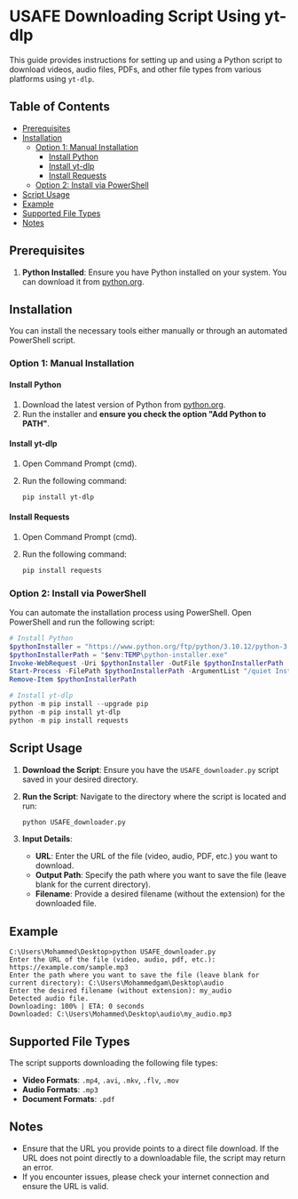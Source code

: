 # USAFE Downloading Script Using yt-dlp

This guide provides instructions for setting up and using a Python script to download videos, audio files, PDFs, and other file types from various platforms using `yt-dlp`.

## Table of Contents

- [Prerequisites](#prerequisites)
- [Installation](#installation)
  - [Option 1: Manual Installation](#option-1-manual-installation)
    - [Install Python](#install-python)
    - [Install yt-dlp](#install-yt-dlp)
    - [Install Requests](#install-requests)
  - [Option 2: Install via PowerShell](#option-2-install-via-powershell)
- [Script Usage](#script-usage)
- [Example](#example)
- [Supported File Types](#supported-file-types)
- [Notes](#notes)

## Prerequisites

1. **Python Installed**: Ensure you have Python installed on your system. You can download it from [python.org](https://www.python.org/downloads/).

## Installation

You can install the necessary tools either manually or through an automated PowerShell script.

### Option 1: Manual Installation

#### Install Python

1. Download the latest version of Python from [python.org](https://www.python.org/downloads/).
2. Run the installer and **ensure you check the option "Add Python to PATH"**.

#### Install yt-dlp

1. Open Command Prompt (cmd).
2. Run the following command:

   ```bash
   pip install yt-dlp
   ```

#### Install Requests

1. Open Command Prompt (cmd).
2. Run the following command:

   ```bash
   pip install requests
   ```

### Option 2: Install via PowerShell

You can automate the installation process using PowerShell. Open PowerShell and run the following script:

```powershell
# Install Python
$pythonInstaller = "https://www.python.org/ftp/python/3.10.12/python-3.10.12-amd64.exe"
$pythonInstallerPath = "$env:TEMP\python-installer.exe"
Invoke-WebRequest -Uri $pythonInstaller -OutFile $pythonInstallerPath
Start-Process -FilePath $pythonInstallerPath -ArgumentList "/quiet InstallAllUsers=1 PrependPath=1" -Wait
Remove-Item $pythonInstallerPath

# Install yt-dlp
python -m pip install --upgrade pip
python -m pip install yt-dlp
python -m pip install requests
```

## Script Usage

1. **Download the Script**: Ensure you have the `USAFE_downloader.py` script saved in your desired directory.

2. **Run the Script**: Navigate to the directory where the script is located and run:

   ```bash
   python USAFE_downloader.py
   ```

3. **Input Details**:
   - **URL**: Enter the URL of the file (video, audio, PDF, etc.) you want to download.
   - **Output Path**: Specify the path where you want to save the file (leave blank for the current directory).
   - **Filename**: Provide a desired filename (without the extension) for the downloaded file.

## Example

```plaintext
C:\Users\Mohammed\Desktop>python USAFE_downloader.py
Enter the URL of the file (video, audio, pdf, etc.): https://example.com/sample.mp3
Enter the path where you want to save the file (leave blank for current directory): C:\Users\Mohammedgam\Desktop\audio
Enter the desired filename (without extension): my_audio
Detected audio file.
Downloading: 100% | ETA: 0 seconds
Downloaded: C:\Users\Mohammed\Desktop\audio\my_audio.mp3
```

## Supported File Types

The script supports downloading the following file types:

- **Video Formats**: `.mp4`, `.avi`, `.mkv`, `.flv`, `.mov`
- **Audio Formats**: `.mp3`
- **Document Formats**: `.pdf`

## Notes

- Ensure that the URL you provide points to a direct file download. If the URL does not point directly to a downloadable file, the script may return an error.
- If you encounter issues, please check your internet connection and ensure the URL is valid.
